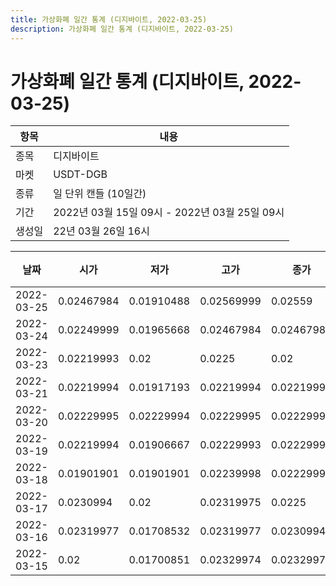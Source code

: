 ```yaml
---
title: 가상화폐 일간 통계 (디지바이트, 2022-03-25)
description: 가상화폐 일간 통계 (디지바이트, 2022-03-25)
---
```


가상화폐 일간 통계 (디지바이트, 2022-03-25)
===

|항목|내용|
|--|--|
|종목|디지바이트|
|마켓|USDT-DGB|
|종류|일 단위 캔들 (10일간)|
|기간|2022년 03월 15일 09시 - 2022년 03월 25일 09시|
|생성일|22년 03월 26일 16시|


|날짜|시가|저가|고가|종가|비고|
|--|--|--|--|--|--|
|2022-03-25|0.02467984|0.01910488|0.02569999|0.02559|    |
|2022-03-24|0.02249999|0.01965668|0.02467984|0.02467984|    |
|2022-03-23|0.02219993|0.02|0.0225|0.02|    |
|2022-03-21|0.02219994|0.01917193|0.02219994|0.02219994|    |
|2022-03-20|0.02229995|0.02229994|0.02229995|0.02229994|    |
|2022-03-19|0.02219994|0.01906667|0.02229993|0.02229993|    |
|2022-03-18|0.01901901|0.01901901|0.02239998|0.02229995|    |
|2022-03-17|0.0230994|0.02|0.02319975|0.0225|    |
|2022-03-16|0.02319977|0.01708532|0.02319977|0.0230994|    |
|2022-03-15|0.02|0.01700851|0.02329974|0.02329974|    |
